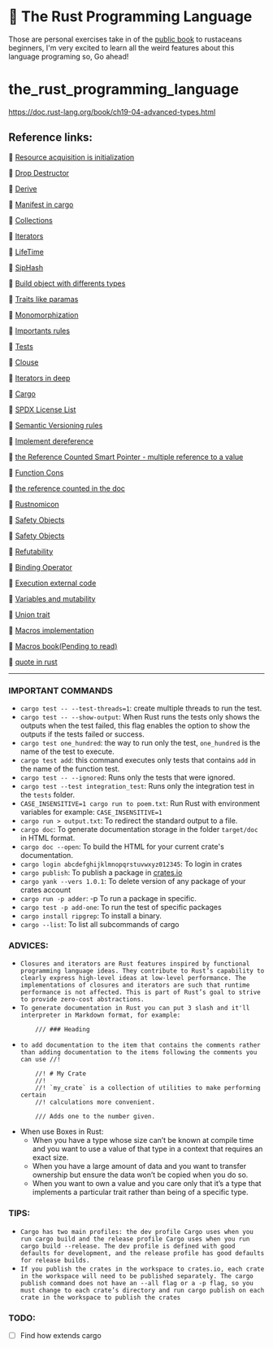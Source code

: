 # 🦀 The Rust Programming Language  
Those are personal exercises take in of the [public book](https://doc.rust-lang.org/book/) to rustaceans beginners,
I'm very excited to learn all the weird features about this language programing so, Go ahead!
# the_rust_programming_language
https://doc.rust-lang.org/book/ch19-04-advanced-types.html

## Reference links:
🦀 [Resource acquisition is initialization](https://en.wikipedia.org/wiki/Resource_acquisition_is_initialization)

🦀 [Drop Destructor](https://doc.rust-lang.org/std/ops/trait.Drop.html#tymethod.drop)

🦀 [Derive](https://doc.rust-lang.org/book/appendix-03-derivable-traits.html)

🦀 [Manifest in cargo](https://doc.rust-lang.org/cargo/reference/manifest.html)

🦀 [Collections](https://doc.rust-lang.org/std/collections/index.html)

🦀 [Iterators](https://doc.rust-lang.org/book/ch13-02-iterators.html)

🦀 [LifeTime](https://doc.rust-lang.org/book/ch10-03-lifetime-syntax.html#validating-references-with-lifetimes)

🦀 [SipHash](https://en.wikipedia.org/wiki/SipHash)

🦀 [Build object with differents types](https://doc.rust-lang.org/book/ch17-02-trait-objects.html#using-trait-objects-that-allow-for-values-of-different-types)

🦀 [Traits like paramas](https://doc.rust-lang.org/book/ch10-02-traits.html#traits-as-parameters)

🦀 [Monomorphization](https://en.wikipedia.org/wiki/Monomorphization)

🦀 [Importants rules](https://doc.rust-lang.org/book/ch10-03-lifetime-syntax.html#lifetime-elision)

🦀 [Tests](https://doc.rust-lang.org/book/ch14-02-publishing-to-crates-io.html#documentation-comments-as-tests)

🦀 [Clouse](https://doc.rust-lang.org/rust-by-example/fn/closures.html)

🦀 [Iterators in deep](https://doc.rust-lang.org/std/iter/trait.Iterator.html)

🦀 [Cargo](https://doc.rust-lang.org/cargo/)

🦀 [SPDX License List](https://spdx.org/licenses/)

🦀 [Semantic Versioning rules](https://semver.org/)

🦀 [Implement dereference](https://doc.rust-lang.org/book/ch15-02-deref.html#treating-a-type-like-a-reference-by-implementing-the-deref-trait)

🦀 [the Reference Counted Smart Pointer - multiple reference to a value](https://doc.rust-lang.org/book/ch15-04-rc.html)

🦀 [Function Cons](https://docs.rs/im/5.0.0/im/list/fn.cons.html)

🦀 [the reference counted in the doc](https://doc.rust-lang.org/std/rc/struct.Rc.html)

🦀 [Rustnomicon](https://doc.rust-lang.org/nomicon/index.html)

🦀 [Safety Objects](https://github.com/rust-lang/rfcs/blob/master/text/0255-object-safety.md)

🦀 [Safety Objects](https://doc.rust-lang.org/reference/items/traits.html#object-safety)

🦀 [Refutability](https://doc.rust-lang.org/book/ch18-02-refutability.html)

🦀 [Binding Operator](https://doc.rust-lang.org/book/ch18-03-pattern-syntax.html#-bindings)

🦀 [Execution external code](https://doc.rust-lang.org/std/keyword.extern.html)

🦀 [Variables and mutability](https://doc.rust-lang.org/book/ch03-01-variables-and-mutability.html#constants)

🦀 [Union trait](https://doc.rust-lang.org/reference/items/unions.html)

🦀 [Macros implementation](https://doc.rust-lang.org/reference/macros-by-example.html)

🦀 [Macros book(Pending to read)](https://veykril.github.io/tlborm/)

🦀 [quote in rust](https://docs.rs/quote/latest/quote/)

---
### IMPORTANT COMMANDS
-   `cargo test -- --test-threads=1`: create multiple threads to run the test.
- `cargo test -- --show-output`: When Rust runs the tests only shows the outputs when the test failed, this flag enables the option to show the outputs if the tests failed or success.
- `cargo test one_hundred`: the way to run only the test, `one_hundred` is the name of the test to execute.
- `cargo test add`: this command executes only tests that contains `add` in the name of the function test.
- `cargo test -- --ignored`: Runs only the tests that were ignored.
- `cargo test --test integration_test`: Runs only the integration test in the `tests` folder.
- `CASE_INSENSITIVE=1 cargo run to poem.txt`: Run Rust with environment variables for example: `CASE_INSENSITIVE=1`
- `cargo run > output.txt`: To redirect the standard output to a file.
- `cargo doc`: To generate documentation storage in the folder `target/doc` in HTML format.
- `cargo doc --open`: To build the HTML for your current crate's documentation.
- `cargo login abcdefghijklmnopqrstuvwxyz012345`: To login in crates
- `cargo publish`: To publish a package in [crates.io](https://crates.io/)
- `cargo yank --vers 1.0.1`: To delete version of any package of your crates account
- `cargo run -p adder`: -p To run a package in specific.
- `cargo test -p add-one`: To run the test of specific packages
- `cargo install ripgrep`: To install a binary.
- `cargo --list`: To list all subcommands of cargo

### ADVICES:

- `Closures and iterators are Rust features inspired by functional programming language ideas. They contribute to Rust’s capability to clearly express high-level ideas at low-level performance. The implementations of closures and iterators are such that runtime performance is not affected. This is part of Rust’s goal to strive to provide zero-cost abstractions.`
- `To generate documentation in Rust you can put 3 slash and it'll interpreter in Markdown format, for example:`
    ```
        /// ### Heading
    ```
- `to add documentation to the item that contains the comments rather than adding documentation to the items following the comments you can use //!`
    ```
        //! # My Crate
        //!
        //! `my_crate` is a collection of utilities to make performing certain
        //! calculations more convenient.

        /// Adds one to the number given.
    ```
- When use Boxes in Rust:
    - When you have a type whose size can’t be known at compile time and you want to use a value of that type in a context that requires an exact size.
    - When you have a large amount of data and you want to transfer ownership but ensure the data won’t be copied when you do so.
    - When you want to own a value and you care only that it’s a type that implements a particular trait rather than being of a specific type.

### TIPS:

- `Cargo has two main profiles: the dev profile Cargo uses when you run cargo build and the release profile Cargo uses when you run cargo build --release. The dev profile is defined with good defaults for development, and the release profile has good defaults for release builds.` 
- `If you publish the crates in the workspace to crates.io, each crate in the workspace will need to be published separately. The cargo publish command does not have an --all flag or a -p flag, so you must change to each crate’s directory and run cargo publish on each crate in the workspace to publish the crates`

### TODO:

- [ ] Find how extends cargo

